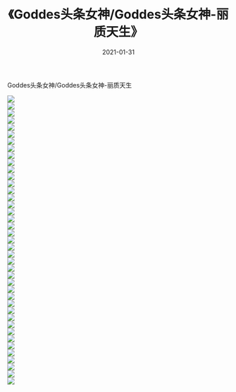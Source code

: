 ﻿---
layout: post
title:  《Goddes头条女神/Goddes头条女神-丽质天生》
date:   2021-01-31
img: http://pic.660000.xyz/1:/网络美图/2021/Goddes头条女神/Goddes头条女神-丽质天生/000.jpg
categories: [美女, 清纯, 唯美]
---

Goddes头条女神/Goddes头条女神-丽质天生

 ![](http://pic.660000.xyz/1:/网络美图/2021/Goddes头条女神/Goddes头条女神-丽质天生/001.jpg) <br>![](http://pic.660000.xyz/1:/网络美图/2021/Goddes头条女神/Goddes头条女神-丽质天生/002.jpg) <br>![](http://pic.660000.xyz/1:/网络美图/2021/Goddes头条女神/Goddes头条女神-丽质天生/003.jpg) <br>![](http://pic.660000.xyz/1:/网络美图/2021/Goddes头条女神/Goddes头条女神-丽质天生/004.jpg) <br>![](http://pic.660000.xyz/1:/网络美图/2021/Goddes头条女神/Goddes头条女神-丽质天生/005.jpg) <br>![](http://pic.660000.xyz/1:/网络美图/2021/Goddes头条女神/Goddes头条女神-丽质天生/006.jpg) <br>![](http://pic.660000.xyz/1:/网络美图/2021/Goddes头条女神/Goddes头条女神-丽质天生/007.jpg) <br>![](http://pic.660000.xyz/1:/网络美图/2021/Goddes头条女神/Goddes头条女神-丽质天生/008.jpg) <br>![](http://pic.660000.xyz/1:/网络美图/2021/Goddes头条女神/Goddes头条女神-丽质天生/009.jpg) <br>![](http://pic.660000.xyz/1:/网络美图/2021/Goddes头条女神/Goddes头条女神-丽质天生/010.jpg) <br>![](http://pic.660000.xyz/1:/网络美图/2021/Goddes头条女神/Goddes头条女神-丽质天生/011.jpg) <br>![](http://pic.660000.xyz/1:/网络美图/2021/Goddes头条女神/Goddes头条女神-丽质天生/012.jpg) <br>![](http://pic.660000.xyz/1:/网络美图/2021/Goddes头条女神/Goddes头条女神-丽质天生/013.jpg) <br>![](http://pic.660000.xyz/1:/网络美图/2021/Goddes头条女神/Goddes头条女神-丽质天生/014.jpg) <br>![](http://pic.660000.xyz/1:/网络美图/2021/Goddes头条女神/Goddes头条女神-丽质天生/015.jpg) <br>![](http://pic.660000.xyz/1:/网络美图/2021/Goddes头条女神/Goddes头条女神-丽质天生/016.jpg) <br>![](http://pic.660000.xyz/1:/网络美图/2021/Goddes头条女神/Goddes头条女神-丽质天生/017.jpg) <br>![](http://pic.660000.xyz/1:/网络美图/2021/Goddes头条女神/Goddes头条女神-丽质天生/018.jpg) <br>![](http://pic.660000.xyz/1:/网络美图/2021/Goddes头条女神/Goddes头条女神-丽质天生/019.jpg) <br>![](http://pic.660000.xyz/1:/网络美图/2021/Goddes头条女神/Goddes头条女神-丽质天生/020.jpg) <br>![](http://pic.660000.xyz/1:/网络美图/2021/Goddes头条女神/Goddes头条女神-丽质天生/021.jpg) <br>![](http://pic.660000.xyz/1:/网络美图/2021/Goddes头条女神/Goddes头条女神-丽质天生/022.jpg) <br>![](http://pic.660000.xyz/1:/网络美图/2021/Goddes头条女神/Goddes头条女神-丽质天生/023.jpg) <br>![](http://pic.660000.xyz/1:/网络美图/2021/Goddes头条女神/Goddes头条女神-丽质天生/024.jpg) <br>![](http://pic.660000.xyz/1:/网络美图/2021/Goddes头条女神/Goddes头条女神-丽质天生/025.jpg) <br>![](http://pic.660000.xyz/1:/网络美图/2021/Goddes头条女神/Goddes头条女神-丽质天生/026.jpg) <br>![](http://pic.660000.xyz/1:/网络美图/2021/Goddes头条女神/Goddes头条女神-丽质天生/027.jpg) <br>![](http://pic.660000.xyz/1:/网络美图/2021/Goddes头条女神/Goddes头条女神-丽质天生/028.jpg) <br>![](http://pic.660000.xyz/1:/网络美图/2021/Goddes头条女神/Goddes头条女神-丽质天生/029.jpg) <br>![](http://pic.660000.xyz/1:/网络美图/2021/Goddes头条女神/Goddes头条女神-丽质天生/030.jpg) <br>![](http://pic.660000.xyz/1:/网络美图/2021/Goddes头条女神/Goddes头条女神-丽质天生/031.jpg) <br>![](http://pic.660000.xyz/1:/网络美图/2021/Goddes头条女神/Goddes头条女神-丽质天生/032.jpg) <br>![](http://pic.660000.xyz/1:/网络美图/2021/Goddes头条女神/Goddes头条女神-丽质天生/033.jpg) <br>![](http://pic.660000.xyz/1:/网络美图/2021/Goddes头条女神/Goddes头条女神-丽质天生/034.jpg) <br>![](http://pic.660000.xyz/1:/网络美图/2021/Goddes头条女神/Goddes头条女神-丽质天生/035.jpg) <br>![](http://pic.660000.xyz/1:/网络美图/2021/Goddes头条女神/Goddes头条女神-丽质天生/036.jpg) <br>![](http://pic.660000.xyz/1:/网络美图/2021/Goddes头条女神/Goddes头条女神-丽质天生/037.jpg) <br>![](http://pic.660000.xyz/1:/网络美图/2021/Goddes头条女神/Goddes头条女神-丽质天生/038.jpg) <br>![](http://pic.660000.xyz/1:/网络美图/2021/Goddes头条女神/Goddes头条女神-丽质天生/039.jpg) <br>![](http://pic.660000.xyz/1:/网络美图/2021/Goddes头条女神/Goddes头条女神-丽质天生/040.jpg) <br>![](http://pic.660000.xyz/1:/网络美图/2021/Goddes头条女神/Goddes头条女神-丽质天生/041.jpg) <br>